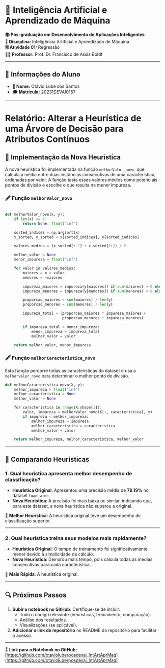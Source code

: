 # 🧠 Inteligência Artificial e Aprendizado de Máquina

**📚 Pós-graduação em Desenvolvimento de Aplicações Inteligentes**  
**🎯 Disciplina:** Inteligência Artificial e Aprendizado de Máquina  
**🗒 Atividade 01:** Regressão  
**👨‍🎓 Professor:** Prof. Dr. Francisco de Assis Boldt

---

## 👤 Informações do Aluno

- **💛 Nome:** Otávio Lube dos Santos
- **🎓 Matrícula:** 20231DEVAI0157

---

# Relatório: Alterar a Heurística de uma Árvore de Decisão para Atributos Contínuos 

## 🔧 **Implementação da Nova Heurística**
A nova heurística foi implementada na função `melhorValor_novo`, que calcula a média entre duas instâncias consecutivas de uma característica, ordenadas por valor. A função testa esses valores médios como potenciais pontos de divisão e escolhe o que resulta na menor impureza.

### 🖋 Função `melhorValor_novo`
```python

def melhorValor_novo(x, y):
    if len(x) <= 1:
        return None, float("inf")

    sorted_indices = np.argsort(x)
    x_sorted, y_sorted = x[sorted_indices], y[sorted_indices]

    valores_medios = (x_sorted[:-1] + x_sorted[1:]) / 2

    melhor_valor = None
    menor_impureza = float('inf')

    for valor in valores_medios:
        maiores = x > valor
        menores = ~maiores

        impureza_maiores = impureza(y[maiores]) if sum(maiores) > 0 else 0
        impureza_menores = impureza(y[menores]) if sum(menores) > 0 else 0

        proporcao_maiores = sum(maiores) / len(y)
        proporcao_menores = sum(menores) / len(y)

        impureza_total = (proporcao_maiores * impureza_maiores +
                          proporcao_menores * impureza_menores)

        if impureza_total < menor_impureza:
            menor_impureza = impureza_total
            melhor_valor = valor

    return melhor_valor, menor_impureza
```

### 🖋 Função `melhorCaracteristica_novo`
Esta função percorre todas as características do dataset e usa a `melhorValor_novo` para determinar o melhor ponto de divisão.

```python
def melhorCaracteristica_novo(X, y):
    melhor_impureza = float("inf")
    melhor_caracteristica = None
    melhor_valor = None

    for caracteristica in range(X.shape[1]):
        valor, impureza = melhorValor_novo(X[:, caracteristica], y)
        if impureza < melhor_impureza:
            melhor_impureza = impureza
            melhor_caracteristica = caracteristica
            melhor_valor = valor

    return melhor_impureza, melhor_caracteristica, melhor_valor
```

---

## 🔄 **Comparando Heurísticas**

### **1. Qual heurística apresenta melhor desempenho de classificação?**
- **Heurística Original**: Apresentou uma precisão média de **79.19%** no dataset `load_wine`.
- **Nova Heurística**: A precisão foi mais baixa ou similar, indicando que, para este dataset, a nova heurística não superou a original.

🎉 **Melhor Heurística**: A heurística original teve um desempenho de classificação superior.

---

### **2. Qual heurística treina seus modelos mais rapidamente?**
- **Heurística Original**: O tempo de treinamento foi significativamente menor devido à simplicidade de cálculo.
- **Nova Heurística**: Demorou mais tempo, pois calcula todas as médias consecutivas para cada característica.

📅 **Mais Rápida**: A heurística original.

---

## 🔍 **Próximos Passos**
1. **Subir o notebook no GitHub**: Certifique-se de incluir:
    - Todo o código relevante (heurísticas, treinamento, comparação).
    - Análise dos resultados.
    - Visualizações (se aplicável).
2. **Adicionar o link do repositório** no README do repositório para facilitar o acesso.

---

🚀 **Link para o Notebook no GitHub:** [https://github.com/otaviolube/posdevai_IntArtAprMaq](https://github.com/otaviolube/posdevai_IntArtAprMaq)

